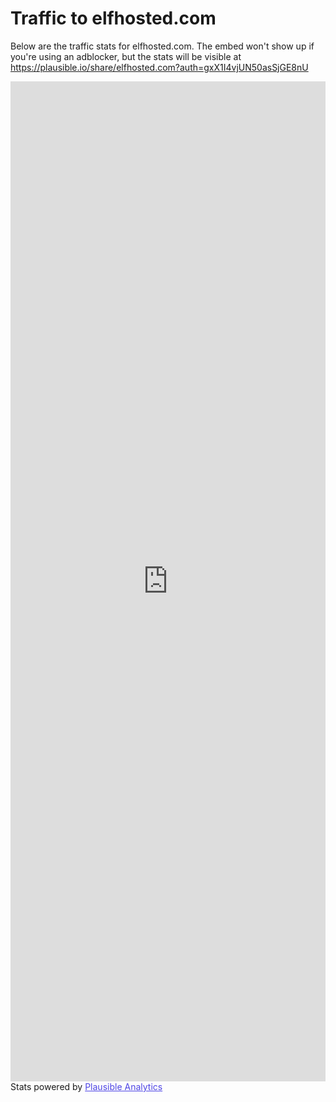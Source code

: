 # Traffic to elfhosted.com

Below are the traffic stats for elfhosted.com. The embed won't show up if you're using an adblocker, but the stats will be visible at https://plausible.io/share/elfhosted.com?auth=gxX1I4vjUN50asSjGE8nU

<iframe plausible-embed src="https://plausible.io/share/elfhosted.com?auth=gxX1I4vjUN50asSjGE8nU&embed=true&theme=system&background=transparent" scrolling="no" frameborder="0" loading="lazy" style="width: 1px; min-width: 100%; height: 1600px;"></iframe>
<div style="font-size: 14px; padding-bottom: 14px;">Stats powered by <a target="_blank" style="color: #4F46E5; text-decoration: underline;" href="https://plausible.io">Plausible Analytics</a></div>
<script async src="https://plausible.io/js/embed.host.js"></script>
